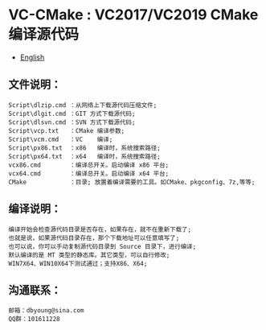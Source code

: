 # VC-CMake : VC2017/VC2019 CMake 编译源代码

- [English](readme.md)

## 文件说明：
    Script\dlzip.cmd ：从网络上下载源代码压缩文件;
    Script\dlgit.cmd ：GIT 方式下载源代码;
    Script\dlsvn.cmd ：SVN 方式下载源代码;
    Script\vcp.txt   ：CMake 编译参数;
    Script\vcm.cmd   ：VC    编译;
    Script\px86.txt  ：x86   编译时，系统搜索路径;
    Script\px64.txt  ：x64   编译时，系统搜索路径;
    vcx86.cmd        ：编译总开关。启动编译 x86 平台;
    vcx64.cmd        ：编译总开关。启动编译 x64 平台;
    CMake            ：目录; 放置着编译需要的工具。如CMake、pkgconfig、7z,等等;

## 编译说明：
    编译开始会检查源代码目录是否存在，如果存在，就不在重新下载了;
    也就是说，如果源代码目录存在，那个下载地址可以任意填写了;
    也可以说，你可以手动复制源代码目录到 Source 目录下，进行编译;
    默认编译的是 MT 类型的静态库。其它类型，可以自行修改;
    WIN7X64、WIN10X64下测试通过；支持X86、X64;
    
## 沟通联系：
    邮箱：dbyoung@sina.com
    QQ群：101611228
